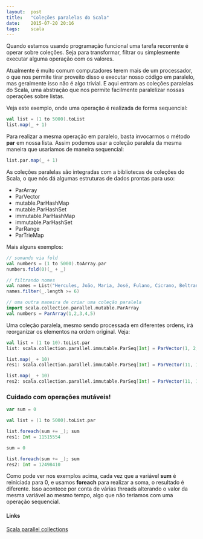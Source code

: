 ```yaml
---
layout:  post
title:   "Coleções paralelas do Scala"
date:    2015-07-20 20:16
tags:    scala
---
```


Quando estamos usando programação funcional uma tarefa recorrente é operar sobre coleções. Seja para transformar, filtrar ou simplesmente executar alguma operação com os valores.

Atualmente é muito comum computadores terem mais de um processador, o que nos permite tirar proveito disso e executar nosso código em paralelo, mas geralmente isso não é algo trivial. E aqui entram as coleções paralelas do Scala, uma abstração que nos permite facilmente paralelizar nossas operações sobre listas.

Veja este exemplo, onde uma operação é realizada de forma sequencial:

```scala
val list = (1 to 5000).toList
list.map(_ + 1)
```

Para realizar a mesma operação em paralelo, basta invocarmos o método __par__ em nossa lista. Assim podemos usar a coleção paralela da mesma maneira que usariamos de maneira sequencial:

```scala
list.par.map(_ + 1)
```

As coleções paralelas são integradas com a bibliotecas de coleções do Scala, o que nós dá algumas estruturas de dados prontas para uso:

- ParArray
- ParVector
- mutable.ParHashMap
- mutable.ParHashSet
- immutable.ParHashMap
- immutable.ParHashSet
- ParRange
- ParTrieMap

Mais alguns exemplos:

```scala
// somando via fold
val numbers = (1 to 5000).toArray.par
numbers.fold(0)(_ + _)

// filtrando nomes
val names = List("Hercules, João, Maria, José, Fulano, Cicrano, Beltrano").par
names.filter(_.length >= 6)

// uma outra maneira de criar uma coleção paralela
import scala.collection.parallel.mutable.ParArray
val numbers = ParArray(1,2,3,4,5)
```

Uma coleção paralela, mesmo sendo processada em diferentes ordens, irá reorganizar os elementos na ordem original. Veja:

```scala
val list = (1 to 10).toList.par
list: scala.collection.parallel.immutable.ParSeq[Int] = ParVector(1, 2, 3, 4, 5, 6, 7, 8, 9, 10)

list.map(_ + 10)
res1: scala.collection.parallel.immutable.ParSeq[Int] = ParVector(11, 12, 13, 14, 15, 16, 17, 18, 19, 20)

list.map(_ + 10)
res2: scala.collection.parallel.immutable.ParSeq[Int] = ParVector(11, 12, 13, 14, 15, 16, 17, 18, 19, 20)
```

### Cuidado com operações mutáveis!

```scala
var sum = 0

val list = (1 to 5000).toList.par

list.foreach(sum += _); sum
res1: Int = 11515554

sum = 0

list.foreach(sum += _); sum
res2: Int = 12498410
```

Como pode ver nos exemplos acima, cada vez que a variável __sum__ é reiniciada para 0, e usamos __foreach__ para realizar a soma, o resultado é diferente. Isso acontece por conta de várias threads alterando o valor da mesma variável ao mesmo tempo, algo que não teriamos com uma operação sequencial.

#### Links

[Scala parallel collections](http://docs.scala-lang.org/overviews/parallel-collections/overview.html)
